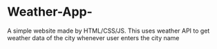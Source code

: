 # Weather-App-
A simple website made by HTML/CSS/JS. This uses weather API to get weather data of the city whenever user enters the city name
